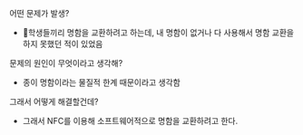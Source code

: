 
어떤 문제가 발생?
- 학생들끼리 명함을 교환하려고 하는데, 내 명함이 없거나 다 사용해서 명함 교환을 하지 못했던 적이 있었음

문제의 원인이 무엇이라고 생각해?
- 종이 명함이라는 물질적 한계 때문이라고 생각함 

그래서 어떻게 해결할건데?
- 그래서 NFC를 이용해 소프트웨어적으로 명함을 교환하려고 한다.